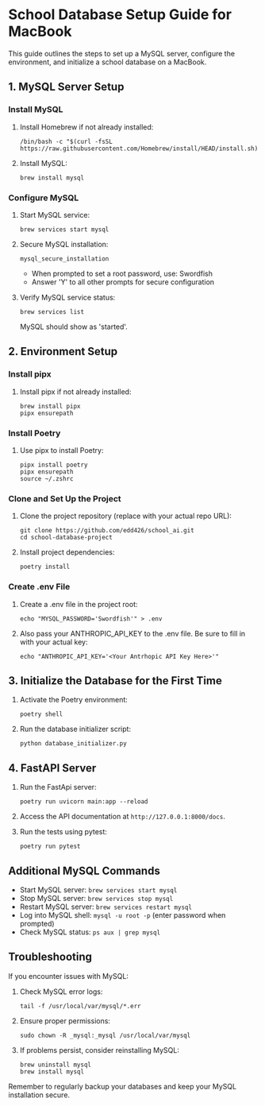 # School Database Setup Guide for MacBook

This guide outlines the steps to set up a MySQL server, configure the environment, and initialize a school database on a MacBook.

## 1. MySQL Server Setup

### Install MySQL

1. Install Homebrew if not already installed:
   ```
   /bin/bash -c "$(curl -fsSL https://raw.githubusercontent.com/Homebrew/install/HEAD/install.sh)"
   ```

2. Install MySQL:
   ```
   brew install mysql
   ```

### Configure MySQL

1. Start MySQL service:
   ```
   brew services start mysql
   ```

2. Secure MySQL installation:
   ```
   mysql_secure_installation
   ```
   - When prompted to set a root password, use: Swordfish
   - Answer 'Y' to all other prompts for secure configuration

3. Verify MySQL service status:
   ```
   brew services list
   ```
   MySQL should show as 'started'.

## 2. Environment Setup

### Install pipx

1. Install pipx if not already installed:
   ```
   brew install pipx
   pipx ensurepath
   ```

### Install Poetry

1. Use pipx to install Poetry:
   ```
   pipx install poetry
   pipx ensurepath
   source ~/.zshrc
   ```

### Clone and Set Up the Project

1. Clone the project repository (replace with your actual repo URL):
   ```
   git clone https://github.com/edd426/school_ai.git
   cd school-database-project
   ```

2. Install project dependencies:
   ```
   poetry install
   ```

### Create .env File

1. Create a .env file in the project root:
   ```
   echo "MYSQL_PASSWORD='Swordfish'" > .env
   ```
2. Also pass your ANTHROPIC_API_KEY to the .env file. Be sure to fill in with your actual key:
   ```
   echo "ANTHROPIC_API_KEY='<Your Antrhopic API Key Here>'"

## 3. Initialize the Database for the First Time

1. Activate the Poetry environment:
   ```
   poetry shell
   ```

2. Run the database initializer script:
   ```
   python database_initializer.py
   ```

## 4. FastAPI Server

1. Run the FastApi server:
   ```
   poetry run uvicorn main:app --reload
   ```
2. Access the API documentation at `http://127.0.0.1:8000/docs`.

3. Run the tests using pytest:
   ```
   poetry run pytest
   ```   

## Additional MySQL Commands

- Start MySQL server: `brew services start mysql`
- Stop MySQL server: `brew services stop mysql`
- Restart MySQL server: `brew services restart mysql`
- Log into MySQL shell: `mysql -u root -p` (enter password when prompted)
- Check MySQL status: `ps aux | grep mysql`

## Troubleshooting

If you encounter issues with MySQL:

1. Check MySQL error logs:
   ```
   tail -f /usr/local/var/mysql/*.err
   ```

2. Ensure proper permissions:
   ```
   sudo chown -R _mysql:_mysql /usr/local/var/mysql
   ```

3. If problems persist, consider reinstalling MySQL:
   ```
   brew uninstall mysql
   brew install mysql
   ```

Remember to regularly backup your databases and keep your MySQL installation secure.
